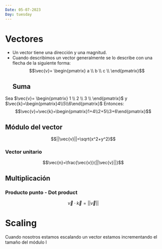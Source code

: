 ```yaml
---
Date: 05-07-2023
Day: tuesday 
---
```

# Vectores
- Un vector tiene una dirección y una magnitud.
- Cuando describimos un vector generalmente se lo describe con una flecha de la siguiente forma:
  $$\vec{v}= \begin{pmatrix} a \\ b \\ c \\ \end{pmatrix}$$
  ## Suma
Sea  $\vec{v}= \begin{pmatrix} 1 \\ 2 \\ 3 \\ \end{pmatrix}$ y $\vec{k}=\begin{pmatrix}4\\5\\6\end{pmatrix}$
Entonces:
$$\vec{v}+\vec{k}=\begin{pmatrix}1+4\\2+5\\3+6\end{pmatrix}$$
## Módulo del vector
$$||\vec{v}||=\sqrt{x^2+y^2}$$
### Vector unitario
$$\vec{n}=\frac{\vec{v}}{||\vec{v}||}$$
## Multiplicación
### Producto punto - Dot product
$$\vec{v}\cdot\vec{k}=||\vec{v}||  $$
# Scaling

Cuando nosotros estamos escalando un vector estamos incrementando el tamaño del módulo l 